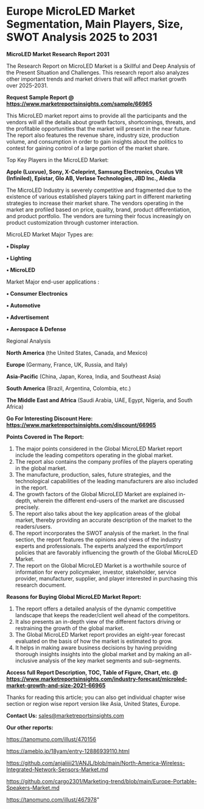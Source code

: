 # Europe MicroLED Market Segmentation, Main Players, Size, SWOT Analysis 2025 to 2031

<strong>MicroLED Market Research Report 2031</strong>

The Research Report on MicroLED Market is a Skillful and Deep Analysis of the Present Situation and Challenges. This research report also analyzes other important trends and market drivers that will affect market growth over 2025-2031.

<strong>Request Sample Report @ <a href=https://www.marketreportsinsights.com/sample/66965>https://www.marketreportsinsights.com/sample/66965</a></strong>

This MicroLED market report aims to provide all the participants and the vendors will all the details about growth factors, shortcomings, threats, and the profitable opportunities that the market will present in the near future. The report also features the revenue share, industry size, production volume, and consumption in order to gain insights about the politics to contest for gaining control of a large portion of the market share.

Top Key Players in the MicroLED Market:

<strong>Apple (Luxvue), Sony, X-Celeprint, Samsung Electronics, Oculus VR (Infiniled), Epistar, Glo AB, Verlase Technologies, JBD Inc., Aledia</strong>

The MicroLED Industry is severely competitive and fragmented due to the existence of various established players taking part in different marketing strategies to increase their market share. The vendors operating in the market are profiled based on price, quality, brand, product differentiation, and product portfolio. The vendors are turning their focus increasingly on product customization through customer interaction.

MicroLED Market Major Types are:

<strong>• Display

• Lighting

• MicroLED</strong>

Market Major end-user applications :

<strong>• Consumer Electronics

• Automotive

• Advertisement

• Aerospace & Defense</strong>

Regional Analysis

</u><strong><b>North America</b></strong> (the United States, Canada, and Mexico)

<strong><b>Europe </b></strong>(Germany, France, UK, Russia, and Italy)

<strong><b>Asia-Pacific</b></strong> (China, Japan, Korea, India, and Southeast Asia)

<strong><b>South America</b></strong> (Brazil, Argentina, Colombia, etc.)

<strong><b>The Middle East and Africa</b></strong> (Saudi Arabia, UAE, Egypt, Nigeria, and South Africa)

<strong>Go For Interesting Discount Here: <a href=https://www.marketreportsinsights.com/discount/66965>https://www.marketreportsinsights.com/discount/66965</a></strong>

<strong>Points Covered in The Report:</strong>
<ol>
  <li>The major points considered in the Global MicroLED Market report include the leading competitors operating in the global market.</li>
  <li>The report also contains the company profiles of the players operating in the global market.</li>
  <li>The manufacture, production, sales, future strategies, and the technological capabilities of the leading manufacturers are also included in the report.</li>
  <li>The growth factors of the Global MicroLED Market are explained in-depth, wherein the different end-users of the market are discussed precisely.</li>
  <li>The report also talks about the key application areas of the global market, thereby providing an accurate description of the market to the readers/users.</li>
  <li>The report incorporates the SWOT analysis of the market. In the final section, the report features the opinions and views of the industry experts and professionals. The experts analyzed the export/import policies that are favorably influencing the growth of the Global MicroLED Market.</li>
  <li>The report on the Global MicroLED Market is a worthwhile source of information for every policymaker, investor, stakeholder, service provider, manufacturer, supplier, and player interested in purchasing this research document.</li>
</ol>
<strong>Reasons for Buying Global MicroLED Market Report:</strong>

<ol>
  <li>The report offers a detailed analysis of the dynamic competitive landscape that keeps the reader/client well ahead of the competitors.</li>
  <li>It also presents an in-depth view of the different factors driving or restraining the growth of the global market.</li>
  <li>The Global MicroLED Market report provides an eight-year forecast evaluated on the basis of how the market is estimated to grow.</li>
  <li>It helps in making aware business decisions by having providing thorough insights insights into the global market and by making an all-inclusive analysis of the key market segments and sub-segments.</li>
</ol>
<strong>Access full Report Description, TOC, Table of Figure, Chart, etc. @ <a href=https://www.marketreportsinsights.com/industry-forecast/microled-market-growth-and-size-2021-66965>https://www.marketreportsinsights.com/industry-forecast/microled-market-growth-and-size-2021-66965</a></strong>


Thanks for reading this article; you can also get individual chapter wise section or region wise report version like Asia, United States, Europe.

<strong>Contact Us:</strong>
sales@marketreportsinsights.com

<strong>Our other reports:</strong>

<a href=https://tanomuno.com/illust/470156>https://tanomuno.com/illust/470156</a>

<a href=https://ameblo.jp/18yam/entry-12886939110.html>https://ameblo.jp/18yam/entry-12886939110.html</a>

<a href=https://github.com/anjaliiii21/ANJL/blob/main/North-America-Wireless-Integrated-Network-Sensors-Market.md>https://github.com/anjaliiii21/ANJL/blob/main/North-America-Wireless-Integrated-Network-Sensors-Market.md</a>

<a href=https://github.com/cargo2301/Marketing-trend/blob/main/Europe-Portable-Speakers-Market.md>https://github.com/cargo2301/Marketing-trend/blob/main/Europe-Portable-Speakers-Market.md</a>

<a href=https://tanomuno.com/illust/467978>https://tanomuno.com/illust/467978</a>"
